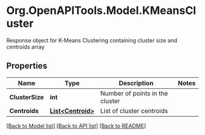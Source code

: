 # Org.OpenAPITools.Model.KMeansCluster
Response object for K-Means Clustering containing cluster size and centroids array

## Properties

Name | Type | Description | Notes
------------ | ------------- | ------------- | -------------
**ClusterSize** | **int** | Number of points in the cluster | 
**Centroids** | [**List&lt;Centroid&gt;**](Centroid.md) | List of cluster centroids | 

[[Back to Model list]](../../README.md#documentation-for-models) [[Back to API list]](../../README.md#documentation-for-api-endpoints) [[Back to README]](../../README.md)

